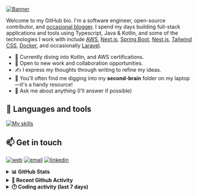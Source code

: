 [![Banner](https://raw.githubusercontent.com/wilfriedago/wilfriedago/main/assets/1.png)][website]

Welcome to my GitHub bio. I'm a software engineer, open-source contributor, and [occasional blogger][blog]. I spend my days building full-stack applications and tools using Typescript, Java & Kotlin, and some of the technologies I work with include [AWS](https://aws.amazon.com/fr/), [Next.js](https://nextjs.org/), [Spring Boot](https://spring.io/projects/spring-boot), [Nest.js](https://nestjs.com/), [Tailwind CSS](https://github.com/tailwindlabs/tailwindcss), [Docker](https://www.docker.com/), and occasionally [Laravel](https://laravel.com/).

- 🔭 Currently diving into Kotlin, and AWS certifications.
- 👯 Open to new work and collaboration opportunities.
- ✍️ I express my thoughts through writing to refine my ideas.
- 🧠 You'll often find me digging into my **second-brain** folder on my laptop—it's a handy resource!
- 💬 Ask me about anything (I'll answer if possible)

## 🎨 Languages and tools

[![My skills](https://skillicons.dev/icons?i=typescript,js,nodejs,nest,java,kotlin,spring,python,fastapi,django,aws,docker,vscode,idea,tailwind&perline=15)](https://wilfriedago.dev/about#skills)

## 📫 Get in touch
[![web](https://img.shields.io/badge/WEBSITE-12100E?logo=google-earth&color=282A36)][website]
[![email](https://img.shields.io/badge/MAIL-12100E?logo=mailgun&color=282A36)][mail]
[![linkedin](https://img.shields.io/badge/LINKEDIN-12100E?logo=linkedin&color=282A36)][linkedin]


<details>
  <summary><b>📊 GitHub Stats</b></summary>
	<br/>
	<p align="left">
		<img width="49.5%" src="https://github-readme-stats.vercel.app/api?username=wilfriedago&show_icons=true&count_private=true&title_color=10b981&icon_color=10b981&theme=react&hide_border=true" />
		<img width="49.5%" src="https://streak-stats.demolab.com/?user=wilfriedago&hide_border=true&theme=react&ring=10b981&fire=fff&currStreakNum=fff&sideLabels=10b981&currStreakLabel=10b981&sideNums=fff" />
	</p>
</details>

<details>
  <summary><b>📅 Recent Github Activity</b></summary>
	<br>

<!--RECENT_ACTIVITY:last_update-->
Last Updated: Sunday, March 9th, 2025, 4:14:23 AM
<!--RECENT_ACTIVITY:last_update_end-->

<!--RECENT_ACTIVITY:start-->
1. 📔 Created new repository [wilfriedago/1990](https://github.com/wilfriedago/1990)<br>
2. ⭐ Starred [huggingface/agents-course](https://github.com/huggingface/agents-course)<br>
3. ⭐ Starred [PennyroyalTea/gibberlink](https://github.com/PennyroyalTea/gibberlink)<br>
4. ⭐ Starred [pentaho/pentaho-platform-plugin-common-ui](https://github.com/pentaho/pentaho-platform-plugin-common-ui)<br>
5. 🔱 Forked [wilfriedago/expo-ai-chatbot-lite](https://github.com/wilfriedago/expo-ai-chatbot-lite) from [expo-ai-chatbot/expo-ai-chatbot-lite](https://github.com/expo-ai-chatbot/expo-ai-chatbot-lite)<br>
<!--RECENT_ACTIVITY:end-->
</details>

<details>
  <summary><b>🕐 Coding activity (last 7 days)</b></summary>
	<br>

<!--START_SECTION:waka-->

```python
Total Time: 36 hrs 8 mins

Java              18 hrs 1 min    ████████████▒░░░░░░░░░░░░   49.02 %
TypeScript        3 hrs 54 mins   ██▓░░░░░░░░░░░░░░░░░░░░░░   10.61 %
Dart              2 hrs 54 mins   ██░░░░░░░░░░░░░░░░░░░░░░░   07.89 %
JavaScript        1 hr 31 mins    █░░░░░░░░░░░░░░░░░░░░░░░░   04.14 %
XML               44 mins         ▓░░░░░░░░░░░░░░░░░░░░░░░░   02.00 %
Other             37 mins         ▒░░░░░░░░░░░░░░░░░░░░░░░░   01.72 %
```

<!--END_SECTION:waka-->
</details>

[website]: https://wilfriedago.dev
[linkedin]: https://linkedin.com/in/wilfriedago
[blog]: https://wilfriedago.dev/blog
[mail]: mailto:me@wilfriedago.dev

